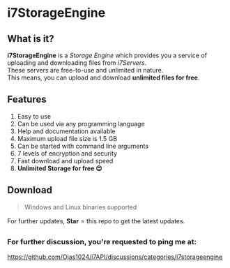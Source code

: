 # i7StorageEngine
## What is it?
**i7StorageEngine** is a _Storage Engine_ which provides you a service of uploading and downloading files from _i7Servers_.<br>
These servers are free-to-use and unlimited in nature.<br>
This means, you can upload and download **unlimited files for free**.

## Features
1. Easy to use
2. Can be used via any programming language
3. Help and documentation available
4. Maximum upload file size is 1.5 GB
5. Can be started with command line arguments
6. 7 levels of encryption and security 
7. Fast download and upload speed
8. **Unlimited Storage for free 😍**

## Download
> Windows and Linux binaries supported

For further updates, **Star** ⭐ this repo to get the latest updates.

### For further discussion, you're requested to ping me at:
https://github.com/Ojas1024/i7API/discussions/categories/i7storageengine
